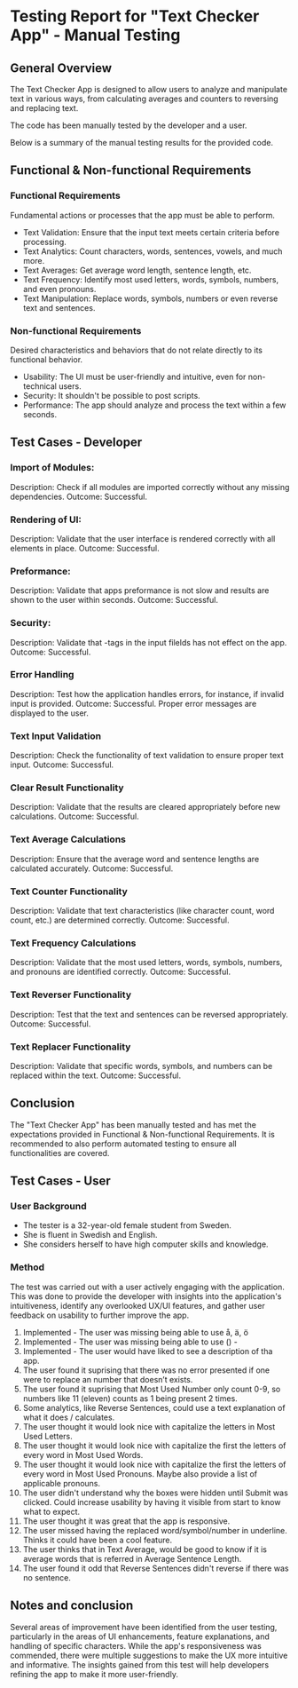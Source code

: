 # Testing Report for "Text Checker App" - Manual Testing

## General Overview
The Text Checker App is designed to allow users to analyze and manipulate text in various ways, from calculating averages and counters to reversing and replacing text. 

The code has been manually tested by the developer and a user. 

Below is a summary of the manual testing results for the provided code.

## Functional & Non-functional Requirements
### Functional Requirements
Fundamental actions or processes that the app must be able to perform.

* Text Validation: Ensure that the input text meets certain criteria before processing.
* Text Analytics: Count characters, words, sentences, vowels, and much more.
* Text Averages: Get average word length, sentence length, etc.
* Text Frequency: Identify most used letters, words, symbols, numbers, and even pronouns.
* Text Manipulation: Replace words, symbols, numbers or even reverse text and sentences.

### Non-functional Requirements 
Desired characteristics and behaviors that do not relate directly to its functional behavior.

* Usability: The UI must be user-friendly and intuitive, even for non-technical users.
* Security: It shouldn't be possible to post scripts.
* Performance: The app should analyze and process the text within a few seconds.

## Test Cases - Developer

### Import of Modules:
Description: Check if all modules are imported correctly without any missing dependencies.
Outcome: Successful.

### Rendering of UI:
Description: Validate that the user interface is rendered correctly with all elements in place.
Outcome: Successful.

### Preformance:
Description: Validate that apps preformance is not slow and results are shown to the user within seconds.
Outcome: Successful.

### Security:
Description: Validate that <script></script> -tags in the input filelds has not effect on the app.
Outcome: Successful.

### Error Handling
Description: Test how the application handles errors, for instance, if invalid input is provided.
Outcome: Successful. Proper error messages are displayed to the user.

### Text Input Validation
Description: Check the functionality of text validation to ensure proper text input.
Outcome: Successful.

### Clear Result Functionality
Description: Validate that the results are cleared appropriately before new calculations.
Outcome: Successful.

### Text Average Calculations
Description: Ensure that the average word and sentence lengths are calculated accurately.
Outcome: Successful.

### Text Counter Functionality
Description: Validate that text characteristics (like character count, word count, etc.) are determined correctly.
Outcome: Successful.

### Text Frequency Calculations
Description: Validate that the most used letters, words, symbols, numbers, and pronouns are identified correctly.
Outcome: Successful.

### Text Reverser Functionality
Description: Test that the text and sentences can be reversed appropriately.
Outcome: Successful.

### Text Replacer Functionality
Description: Validate that specific words, symbols, and numbers can be replaced within the text.
Outcome: Successful.

## Conclusion
The "Text Checker App" has been manually tested and has met the expectations provided in Functional & Non-functional Requirements. It is recommended to also perform automated testing to ensure all functionalities are covered.

## Test Cases - User

### User Background
* The tester is a 32-year-old female student from Sweden.
* She is fluent in Swedish and English.
* She considers herself to have high computer skills and knowledge.

### Method
The test was carried out with a user actively engaging with the application. This was done to provide the developer with insights into the application's intuitiveness, identify any overlooked UX/UI features, and gather user feedback on usability to further improve the app.

1. Implemented - The user was missing being able to use å, ä, ö
2. Implemented - The user was missing being able to use () -
3. Implemented - The user would have liked to see a description of tha app.
4. The user found it suprising that there was no error presented if one were to replace an number that doesn’t exists.
5. The user found it suprising that Most Used Number only count 0-9, so numbers like 11 (eleven) counts as 1 being present 2 times.
6. Some analytics, like Reverse Sentences, could use a text explanation of what it does / calculates.
7. The user thought it would look nice with capitalize the letters in Most Used Letters.
8. The user thought it would look nice with capitalize the first the letters of every word in Most Used Words.
9. The user thought it would look nice with capitalize the first the letters of every word in Most Used Pronouns. Maybe also provide a list of applicable pronouns.
10. The user didn't understand why the boxes were hidden until Submit was clicked. Could increase usability by having it visible from start to know what to expect.
11. The user thought it was great that the app is responsive.
12. The user missed having the replaced word/symbol/number in underline. Thinks it could have been a cool feature.
13. The user thinks that in Text Average, would be good to know if it is average words that is referred in Average Sentence Length.
14. The user found it odd that Reverse Sentences didn't reverse if there was no sentence.

## Notes and conclusion
Several areas of improvement have been identified from the user testing, particularly in the areas of UI enhancements, feature explanations, and handling of specific characters. While the app's responsiveness was commended, there were multiple suggestions to make the UX more intuitive and informative. The insights gained from this test will help developers refining the app to make it more user-friendly.